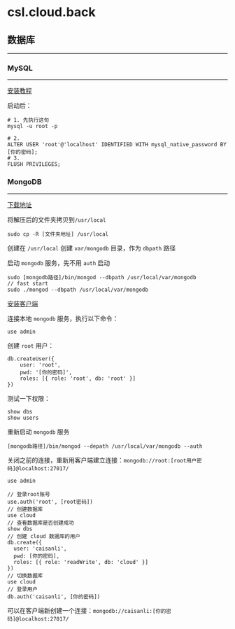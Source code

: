 # csl.cloud.back
 
## 数据库
---

### MySQL
---
[安装教程](https://dev.mysql.com/doc/refman/8.0/en/macos-installation.html)

启动后：

```bazaar
# 1. 先执行这句
mysql -u root -p

# 2.
ALTER USER 'root'@'localhost' IDENTIFIED WITH mysql_native_password BY [你的密码];
# 3.
FLUSH PRIVILEGES;
```

### MongoDB
---

[下载地址](https://www.mongodb.com/docs/manual/tutorial/install-mongodb-on-os-x-tarball/)

将解压后的文件夹拷贝到`/usr/local`

```bazaar
sudo cp -R [文件夹地址] /usr/local
```

创建在 `/usr/local` 创建 `var/mongodb` 目录，作为 `dbpath` 路径

启动 `mongodb` 服务，先不用 `auth` 启动

```bazaar
sudo [mongodb路径]/bin/mongod --dbpath /usr/local/var/mongodb
// fast start
sudo ./mongod --dbpath /usr/local/var/mongodb
```

[安装客户端](https://www.mongodb.com/try/download/compass)

连接本地 `mongodb` 服务，执行以下命令：

```bazaar
use admin
```

创建 `root` 用户：

```bazaar
db.createUser({
    user: 'root',
    pwd: '[你的密码]',
    roles: [{ role: 'root', db: 'root' }]
})
```

测试一下权限：

```bazaar
show dbs
show users
```

重新启动 `mongodb` 服务

```bazaar
[mongodb路径]/bin/mongod --depath /usr/local/var/mongodb --auth
```

关闭之前的连接，重新用客户端建立连接：`mongodb://root:[root用户密码]@localhost:27017/`

```bazaar
use admin

// 登录root账号
use.auth('root', [root密码])
// 创建数据库
use cloud
// 查看数据库是否创建成功
show dbs
// 创建 cloud 数据库的用户
db.create({
  user: 'caisanli',
  pwd: [你的密码],
  roles: [{ role: 'readWrite', db: 'cloud' }]
})
// 切换数据库
use cloud
// 登录用户
db.auth('caisanli', [你的密码])
```
可以在客户端新创建一个连接：`mongodb://caisanli:[你的密码]@localhost:27017/`
